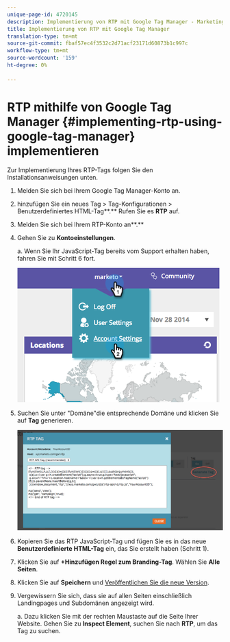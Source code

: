 ```yaml
---
unique-page-id: 4720145
description: Implementierung von RTP mit Google Tag Manager - Marketing Docs - Produktdokumentation
title: Implementierung von RTP mit Google Tag Manager
translation-type: tm+mt
source-git-commit: fbaf57ec4f3532c2d71acf23171d60873b1c997c
workflow-type: tm+mt
source-wordcount: '159'
ht-degree: 0%

---
```



# RTP mithilfe von Google Tag Manager {#implementing-rtp-using-google-tag-manager} implementieren

Zur Implementierung Ihres RTP-Tags folgen Sie den Installationsanweisungen unten.

1. Melden Sie sich bei Ihrem Google Tag Manager-Konto an.

1. hinzufügen Sie ein neues Tag > Tag-Konfigurationen > Benutzerdefiniertes HTML-Tag**.** Rufen Sie es **RTP** auf.

1. Melden Sie sich bei Ihrem RTP-Konto an**.**

1. Gehen Sie zu **Kontoeinstellungen**.

   a. Wenn Sie Ihr JavaScript-Tag bereits vom Support erhalten haben, fahren Sie mit Schritt 6 fort.

   ![](assets/image2014-11-30-15-3a19-3a21.png)

1. Suchen Sie unter &quot;Domäne&quot;die entsprechende Domäne und klicken Sie auf **Tag** generieren.

   ![](assets/image2014-11-30-15-3a20-3a17.png)

1. Kopieren Sie das RTP JavaScript-Tag und fügen Sie es in das neue **Benutzerdefinierte HTML-Tag** ein, das Sie erstellt haben (Schritt 1).

1. Klicken Sie auf **+Hinzufügen Regel zum Branding-Tag**. Wählen Sie **Alle Seiten**.

1. Klicken Sie auf **Speichern** und [Veröffentlichen Sie die neue Version](https://support.google.com/tagmanager/answer/2699097?hl=en).

1. Vergewissern Sie sich, dass sie auf allen Seiten einschließlich Landingpages und Subdomänen angezeigt wird.

   a. Dazu klicken Sie mit der rechten Maustaste auf die Seite Ihrer Website. Gehen Sie zu **Inspect Element**, suchen Sie nach **RTP**, um das Tag zu suchen.

